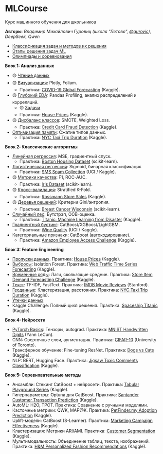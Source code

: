 # MLCourse  
Курс машинного обучения для школьников

**Авторы**: *Владимир Михайлович Гуровиц (школа "Летово", [@gurovic](https://t.me/gurovic)), DeepSeek, Qwen*

* [Классификация задач и методов их решения](problems.md)
* [Этапы решения задач ML](methods.md)
* [Олимпиады и соревнования](olympiads.md)

**Блок 1: Анализ данных**  
* 🟡 [Чтение данных](010_read.ipynb)
* 🟡 [Визуализация](015_visualization.ipynb): Plotly, Folium.
  * Практика: [COVID-19 Global Forecasting](https://www.kaggle.com/imdevskp/corona-virus-report) (Kaggle).  
* 🟡 [Глубокий EDA](019_EDA.ipynb): Pandas Profiling, анализ распределений и корреляций.
  * 🟡 [Задачи](019_EDA_tasks.md)
  * Практика: [House Prices](https://www.kaggle.com/c/house-prices-advanced-regression-datasets) (Kaggle).  
* 🟡 [Дисбаланс классов](030_disbalance.ipynb): SMOTE, Weighted Loss.
  * Практика: [Credit Card Fraud Detection](https://www.kaggle.com/mlg-ulb/creditcardfraud) (Kaggle).  
* [Оптимизация памяти](040_memory.md): Сжатие типов данных.
  * Практика: [NYC Taxi Trip Duration](https://www.kaggle.com/c/nyc-taxi-trip-duration) (Kaggle).  

**Блок 2: Классические алгоритмы**  
* [Линейная регрессия](110_linreg.md): MSE, градиентный спуск.
  * Практика: [Boston Housing Dataset](https://scikit-learn.org/stable/modules/generated/sklearn.datasets.load_boston.html) (scikit-learn).  
* [Логистическая регрессия](120_logreg.md): Sigmoid, бинарная классификация.
  * Практика: [SMS Spam Collection](https://www.kaggle.com/uciml/sms-spam-collection-dataset) (UCI / Kaggle).  
* 🟡 [Метрики качества](130_metrics.ipynb): F1, ROC-AUC.
  * Практика: [Iris Dataset](https://scikit-learn.org/stable/modules/generated/sklearn.datasets.load_iris.html) (scikit-learn).  
* 🟡 [Кросс-валидация](140_kfold.ipynb): Stratified K-Fold.
  * Практика: [Rossmann Store Sales](https://www.kaggle.com/c/rossmann-store-sales) (Kaggle).  
* 🟡 [Деревья решений](150_decision_tree.ipynb): Критерии Gini/энтропия.
  * Практика: [Breast Cancer Wisconsin](https://scikit-learn.org/stable/modules/generated/sklearn.datasets.load_breast_cancer.html) (scikit-learn).  
* [Случайный лес](160_random_forest.md): Бутстрэп, OOB-оценка.
  * Практика: [Titanic: Machine Learning from Disaster](https://www.kaggle.com/c/titanic) (Kaggle).  
* [Градиентный бустинг](170_boosting.md): CatBoost/XGBoost/LightGBM.
  * Практика: [Wine Quality](https://www.kaggle.com/uciml/red-wine-quality-cortez-et-al-2009) (UCI / Kaggle).  
* [Категориальные признаки](180_cat_features.md): CatBoost (автокодирование).
  * Практика: [Amazon Employee Access Challenge](https://www.kaggle.com/c/amazon-employee-access-challenge) (Kaggle).  

**Блок 3: Feature Engineering**  
- [Пропуски данных](310_drops.md). Практика: [House Prices](https://www.kaggle.com/c/house-prices-advanced-regression-datasets) (Kaggle).  
- [Выбросы](320_outliers.md): Isolation Forest. Практика: [Web Traffic Time Series Forecasting](https://www.kaggle.com/c/web-traffic-time-series-forecasting) (Kaggle).  
- [Временные ряды](330_time_series.md): Лаги, скользящие средние. Практика: [Store Item Demand Forecasting Challenge](https://www.kaggle.com/c/demand-forecasting-kernels-only) (Kaggle).  
- [Текст](340_text_feature_engineering.md): TF-IDF, FastText. Практика: [IMDB Movie Reviews](https://ai.stanford.edu/~amaas/data/sentiment/) (Stanford).  
- [Геоданные](350_geo_features.md): Кластеризация, расстояния. Практика: [NYC Taxi Trip Duration](https://www.kaggle.com/c/nyc-taxi-trip-duration) (Kaggle).
- [Утечки данных](360_leak.md)
- Kaggle Challenge: Полный цикл решения. Практика: [Spaceship Titanic](https://www.kaggle.com/c/spaceship-titanic) (Kaggle).  

**Блок 4: Нейросети**  
- [PyTorch Basics](410_pytorch.md): Тензоры, autograd. Практика: [MNIST Handwritten Digits](http://yann.lecun.com/exdb/mnist/) (Yann LeCun).  
- CNN: Сверточные слои, аугментация. Практика: [CIFAR-10](https://www.cs.toronto.edu/~kriz/cifar.html) (University of Toronto).  
- Трансферное обучение: Fine-tuning ResNet. Практика: [Dogs vs Cats](https://www.kaggle.com/c/dogs-vs-cats-redux-kernels-edition) (Kaggle).  
- NLP: BERT, Hugging Face. Практика: [Jigsaw Toxic Comments Classification](https://www.kaggle.com/c/jigsaw-toxic-comment-classification-challenge) (Kaggle).  

**Блок 5: Соревновательные методы**  
- Ансамбли: Стекинг CatBoost + нейросети. Практика: [Tabular Playground Series](https://www.kaggle.com/c/tabular-playground-series) (Kaggle).  
- Гиперпараметры: Optuna для CatBoost. Практика: [Santander Customer Transaction Prediction](https://www.kaggle.com/c/santander-customer-transaction-prediction) (Kaggle).  
- AutoML: H2O, TPOT. Практика: Сравнение с ручными моделями.  
- Кастомные метрики: QWK, MAP@K. Практика: [PetFinder.my Adoption Prediction](https://www.kaggle.com/c/petfinder-adoption-prediction) (Kaggle).  
- Uplift-модели: CatBoost (S-Learner). Практика: [Marketing Campaign Effectiveness](https://www.kaggle.com/miroslavsabo/young-people-survey) (Kaggle).  
- Кластеризация: Метрики ARI/AMI. Практика: [Customer Segmentation](https://www.kaggle.com/vjchoudhary7/customer-segmentation-tutorial-in-python) (Kaggle).  
- Мультимодальность: Объединение таблиц, текста, изображений. Практика: [H&M Personalized Fashion Recommendations](https://www.kaggle.com/c/h-and-m-personalized-fashion-recommendations) (Kaggle).  
